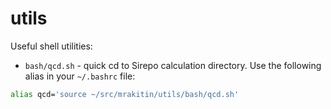 # utils
Useful shell utilities:

- `bash/qcd.sh` - quick cd to Sirepo calculation directory. Use the following alias in your `~/.bashrc` file:
```bash
alias qcd='source ~/src/mrakitin/utils/bash/qcd.sh'
```
